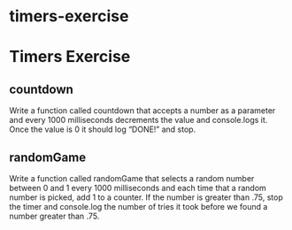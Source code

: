 # timers-exercise

# ****Timers Exercise****

## **countdown**

Write a function called countdown that accepts a number as a parameter and every 1000 milliseconds decrements the value and console.logs it. Once the value is 0 it should log “DONE!” and stop.

## **randomGame**

Write a function called randomGame that selects a random number between 0 and 1 every 1000 milliseconds and each time that a random number is picked, add 1 to a counter. If the number is greater than .75, stop the timer and console.log the number of tries it took before we found a number greater than .75.

